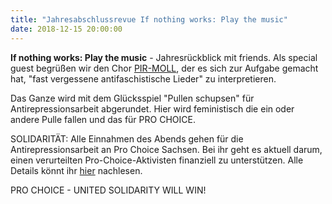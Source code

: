 ```yaml
---
title: "Jahresabschlussrevue If nothing works: Play the music"
date: 2018-12-15 20:00:00
---
```


**If nothing works: Play the music** - Jahresrückblick mit friends. Als special guest begrüßen wir den
Chor [PIR-MOLL](https://www.pir-moll.de), der es sich zur Aufgabe gemacht hat, "fast vergessene
antifaschistische Lieder" zu interpretieren.

Das Ganze wird mit dem Glücksspiel "Pullen schupsen" für
Antirepressionsarbeit abgerundet. Hier wird feministisch die ein oder
andere Pulle fallen und das für PRO CHOICE.

SOLIDARITÄT: Alle Einnahmen des Abends gehen für die
Antirepressionsarbeit an Pro Choice Sachsen. Bei ihr geht es aktuell
darum, einen verurteilten Pro-Choice-Aktivisten finanziell zu
unterstützen. Alle Details könnt ihr [hier](http://schweigemarsch-stoppen.de/2018/10/30/naechstes-urteil-gegen-pro-choice-aktivisten/) nachlesen.

PRO CHOICE - UNITED SOLIDARITY WILL WIN!
